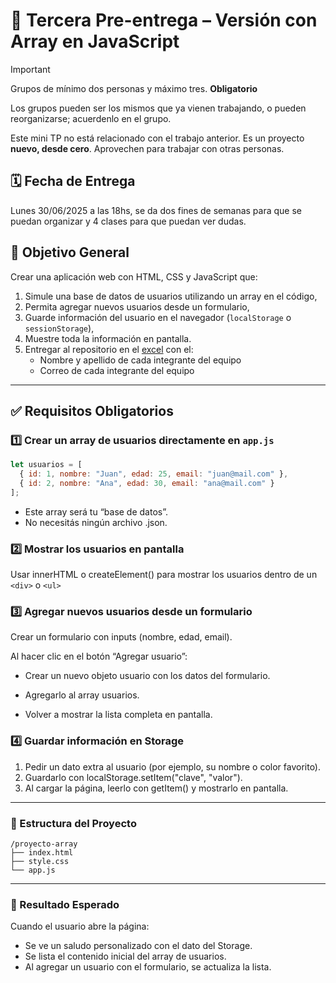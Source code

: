 # 📄 Tercera Pre-entrega – Versión con Array en JavaScript 

> [!IMPORTANT]
> Grupos de mínimo dos personas y máximo tres. **Obligatorio**
> 
> Los grupos pueden ser los mismos que ya vienen trabajando, o pueden reorganizarse; acuerdenlo en el grupo.
>
> Este mini TP no está relacionado con el trabajo anterior. Es un proyecto **nuevo, desde cero**. Aprovechen para trabajar con otras personas.

## 🗓️ Fecha de Entrega

Lunes 30/06/2025 a las 18hs, se da dos fines de semanas para que se puedan organizar y 4 clases para que puedan ver dudas.

## 🎯 Objetivo General

Crear una aplicación web con HTML, CSS y JavaScript que:
1. Simule una base de datos de usuarios utilizando un array en el código,
2. Permita agregar nuevos usuarios desde un formulario,
3. Guarde información del usuario en el navegador (`localStorage` o `sessionStorage`),
4. Muestre toda la información en pantalla.
5. Entregar al repositorio en el [excel](https://docs.google.com/spreadsheets/d/15jD9wPI91baF5VmKQDeLjBvTDDqz7YsLO6wCJQ4pBro/edit?usp=sharing) con el:
     - Nombre y apellido de cada integrante del equipo
     - Correo de cada integrante del equipo

---

## ✅ Requisitos Obligatorios

### 1️⃣ Crear un array de usuarios directamente en `app.js`

```js
let usuarios = [
  { id: 1, nombre: "Juan", edad: 25, email: "juan@mail.com" },
  { id: 2, nombre: "Ana", edad: 30, email: "ana@mail.com" }
];
```

- Este array será tu “base de datos”.
- No necesitás ningún archivo .json.

### 2️⃣ Mostrar los usuarios en pantalla

Usar innerHTML o createElement() para mostrar los usuarios dentro de un ```<div>``` o ```<ul>```

### 3️⃣ Agregar nuevos usuarios desde un formulario

Crear un formulario con inputs (nombre, edad, email).

Al hacer clic en el botón “Agregar usuario”:

  - Crear un nuevo objeto usuario con los datos del formulario.

  - Agregarlo al array usuarios.

  - Volver a mostrar la lista completa en pantalla.

### 4️⃣ Guardar información en Storage
1. Pedir un dato extra al usuario (por ejemplo, su nombre o color favorito).
2. Guardarlo con localStorage.setItem("clave", "valor").
3. Al cargar la página, leerlo con getItem() y mostrarlo en pantalla.

---

### 📁 Estructura del Proyecto

```
/proyecto-array
├── index.html
├── style.css
└── app.js
```

---

### 🧪 Resultado Esperado
Cuando el usuario abre la página:
  - Se ve un saludo personalizado con el dato del Storage.
  - Se lista el contenido inicial del array de usuarios.
  - Al agregar un usuario con el formulario, se actualiza la lista.

